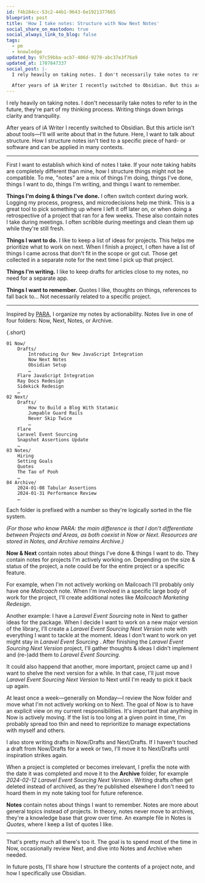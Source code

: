```yaml
---
id: f4b284cc-53c2-44b1-9643-6e1921377665
blueprint: post
title: 'How I take notes: Structure with Now Next Notes'
social_share_on_mastodon: true
social_always_link_to_blog: false
tags:
  - pm
  - knowledge
updated_by: 97c59bba-acb7-406d-9278-abc37e3f76a9
updated_at: 1707847337
social_post: |-
  I rely heavily on taking notes. I don't necessarily take notes to refer to in the future, they're part of my thinking process. Writing things down brings clarity and tranquility.

  After years of iA Writer I recently switched to Obsidian. But this article isn't about tools—I'll will write about that in the future. Here, I want to talk about structure. How I structure notes isn't tied to a specific piece of hard- or software and can be applied in many contexts.
---
```

I rely heavily on taking notes. I don't necessarily take notes to refer to in the future, they're part of my thinking process. Writing things down brings clarity and tranquility.

After years of iA Writer I recently switched to Obsidian. But this article isn't about tools—I'll will write about that in the future. Here, I want to talk about structure. How I structure notes isn't tied to a specific piece of hard- or software and can be applied in many contexts.

<!--more-->

---

First I want to establish which kind of notes I take. If your note taking habits are completely different than mine, how I structure things might not be compatible. To me, "notes" are a mix of things I'm doing, things I've done, things I want to do, things I'm writing, and things I want to remember.

**Things I'm doing & things I've done.** I often switch context during work. Logging my process, progress, and microdecisions help me think. This is a great tool to pick something up where I left it off later on, or when doing a retrospective of a project that ran for a few weeks. These also contain notes I take during meetings. I often scribble during meetings and clean them up while they're still fresh.

**Things I want to do.** I like to keep a list of ideas for projects. This helps me prioritize what to work on next. When I finish a project, I often have a list of things I came across that don't fit in the scope or got cut. Those get collected in a separate note for the next time I pick up that project.

**Things I'm writing.** I like to keep drafts for articles close to my notes, no need for a separate app.

**Things I want to remember.** Quotes I like, thoughts on things, references to fall back to… Not necessarily related to a specific project.

---

Inspired by [PARA](https://fortelabs.com/blog/para/), I organize my notes by actionability. Notes live in one of four folders: Now, Next, Notes, or Archive.

{.short}
```
01 Now/
    Drafts/
	    Introducing Our New JavaScript Integration
        Now Next Notes
        Obsidian Setup
        …
    Flare JavaScript Integration
    Ray Docs Redesign
    Sidekick Redesign
    …
02 Next/
    Drafts/
	    How to Build a Blog With Statamic
	    Jumpable Guard Rails
	    Never Skip Twice
	    …
    Flare
    Laravel Event Sourcing 
	Snapshot Assertions Update
	…
03 Notes/
	Hiring
	Setting Goals
	Quotes
	The Tao of Pooh
	…
04 Archive/
	2024-01-08 Tabular Assertions
	2024-01-31 Performance Review
	…
```

Each folder is prefixed with a number so they're logically sorted in the file system.

*(For those who know PARA: the main difference is that I don't differentiate between Projects and Areas, as both coexist in Now or Next. Resources are stored in Notes, and Archive remains Archive.)*

**Now & Next** contain notes about things I've done & things I want to do. They contain notes for projects I'm actively working on. Depending on the size & status of the project, a note could be for the entire project or a specific feature.

For example, when I'm not actively working on Mailcoach I'll probably only have one _Mailcoach_ note. When I'm involved in a specific large body of work for the project, I'll create additional notes like _Mailcoach Marketing Redesign_.

Another example: I have a _Laravel Event Sourcing_ note in Next to gather ideas for the package. When I decide I want to work on a new major version of the library, I'll create a _Laravel Event Sourcing Next Version_ note with everything I want to tackle at the moment. Ideas I don't want to work on yet might stay in _Laravel Event Sourcing_ . After finishing the _Laravel Event Sourcing Next Version_ project, I'll gather thoughts & ideas I didn't implement and (re-)add them to _Laravel Event Sourcing_.

It could also happend that another, more important, project came up and I want to shelve the next version for a while. In that case, I'll just move _Laravel Event Sourcing Next Version_ to Next until I'm ready to pick it back up again.

At least once a week—generally on Monday—I review the Now folder and move what I'm not actively working on to Next. The goal of Now is to have an explicit view on my current responsibilities. It's important that anything in Now is actively moving. If the list is too long at a given point in time, I'm probably spread too thin and need to reprioritize to manage expectations with myself and others.

I also store writing drafts in Now/Drafts and Next/Drafts. If I haven't touched a draft from Now/Drafts for a week or two, I'll move it to Next/Drafts until inspiration strikes again.

When a project is completed or becomes irrelevant, I prefix the note with the date it was completed and move it to the **Archive** folder, for example _2024-02-12 Laravel Event Sourcing Next Version_ . Writing drafts often get deleted instead of archived, as they're published elsewhere I don't need to hoard them in my note taking tool for future reference.

**Notes** contain notes about things I want to remember. Notes are more about general topics instead of projects. In theory, notes never move to archives, they're a knowledge base that grow over time. An example file in Notes is _Quotes_, where I keep a list of quotes I like.

---

That's pretty much all there's too it. The goal is to spend most of the time in Now, occasionally review Next, and dive into Notes and Archive when needed.

In future posts, I'll share how I structure the contents of a project note, and how I specifically use Obsidian.